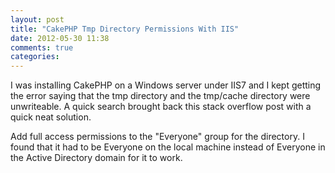 ```yaml
---
layout: post
title: "CakePHP Tmp Directory Permissions With IIS"
date: 2012-05-30 11:38
comments: true
categories: 
---
```

I was installing CakePHP on a Windows server under IIS7 and I kept getting the 
error saying that the tmp directory and the tmp/cache directory were unwriteable.
A quick search brought back this stack overflow post with a quick neat solution.

Add full access permissions to the "Everyone" group for the directory. I found
that it had to be Everyone on the local machine instead of Everyone in the Active
Directory domain for it to work.
